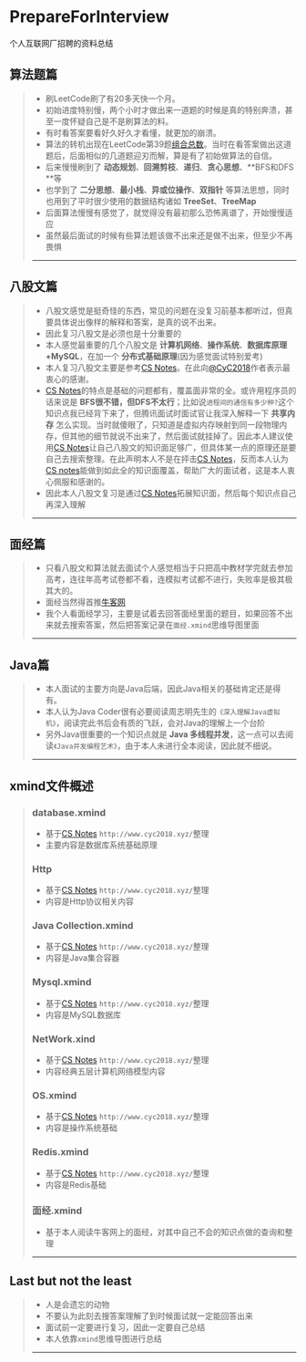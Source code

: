# PrepareForInterview
个人互联网厂招聘的资料总结

## 算法题篇

> * 刷LeetCode刷了有20多天快一个月。
> * 初始进度特别慢，两个小时才做出来一道题的时候是真的特别奔溃，甚至一度怀疑自己是不是刷算法的料。
> * 有时看答案要看好久好久才看懂，就更加的崩溃。
> * 算法的转机出现在LeetCode第39题[组合总数](https://leetcode-cn.com/problems/combination-sum/)。当时在看答案做出这道题后，后面相似的几道题迎刃而解，算是有了初始做算法的自信。
> * 后来慢慢刷到了 **动态规划**、**回溯剪枝**、**递归**、**贪心思想**、**BFS和DFS **等
> * 也学到了 **二分思想**、**最小栈**、**异或位操作**、**双指针** 等算法思想，同时也用到了平时很少使用的数据结构诸如 **TreeSet**、**TreeMap** 
> * 后面算法慢慢有感觉了，就觉得没有最初那么恐怖离谱了，开始慢慢适应
> * 虽然最后面试的时候有些算法题该做不出来还是做不出来，但至少不再畏惧
>
> ***

## 八股文篇

> * 八股文感觉是挺奇怪的东西，常见的问题在没复习前基本都听过，但真要具体说出像样的解释和答案，是真的说不出来。
> * 因此复习八股文是必须也是十分重要的
> * 本人感觉最重要的几个八股文是 **计算机网络**、**操作系统**、**数据库原理+MySQL**，在加一个 **分布式基础原理**(因为感觉面试特别爱考)
> * 本人复习八股文主要是参考[CS Notes](http://www.cyc2018.xyz/)。在此向[@CyC2018](https://github.com/CyC2018)作者表示最衷心的感谢。
> * [CS Notes](http://www.cyc2018.xyz/)的特点是基础的问题都有，覆盖面非常的全。或许用程序员的话来说是 **BFS很不错，但DFS不太行**；比如说`进程间的通信有多少种?`这个知识点我已经背下来了，但腾讯面试时面试官让我深入解释一下 **共享内存** 怎么实现。当时就傻眼了，只知道是虚拟内存映射到同一段物理内存，但其他的细节就说不出来了，然后面试就挂掉了。因此本人建议使用[CS Notes](http://www.cyc2018.xyz/)让自己八股文的知识面足够广，但具体某一点的原理还是要自己去搜索整理。在此声明本人不是在抨击[CS Notes](http://www.cyc2018.xyz/)，反而本人认为[CS notes](http://www.cyc2018.xyz/)能做到如此全的知识面覆盖，帮助广大的面试者，这是本人衷心佩服和感谢的。
> * 因此本人八股文复习是通过[CS Notes](http://www.cyc2018.xyz/)拓展知识面，然后每个知识点自己再深入理解
>
> ***

## 面经篇

> * 只看八股文和算法就去面试个人感觉相当于只把高中教材学完就去参加高考，连往年高考试卷都不看，连模拟考试都不进行，失败率是极其极其大的。
> * 面经当然得首推[牛客网](https://www.nowcoder.com/)
> * 我个人看面经学习，主要是试着去回答面经里面的题目，如果回答不出来就去搜索答案，然后把答案记录在`面经.xmind`思维导图里面
>
> ***

## Java篇

> * 本人面试的主要方向是Java后端，因此Java相关的基础肯定还是得有。
> * 本人认为Java Coder很有必要阅读周志明先生的`《深入理解Java虚拟机》`，阅读完此书后会有质的飞跃，会对Java的理解上一个台阶
> * 另外Java很重要的一个知识点就是 **Java 多线程并发**，这一点可以去阅读`《Java并发编程艺术》`，由于本人未进行全本阅读，因此就不细说。
>
> ***

## xmind文件概述

> ### database.xmind
>
> * 基于[CS Notes](http://www.cyc2018.xyz/) `http://www.cyc2018.xyz/`整理
> * 主要内容是数据库系统基础原理
>
> ### Http
>
> * 基于[CS Notes](http://www.cyc2018.xyz/) `http://www.cyc2018.xyz/`整理
> * 内容是Http协议相关内容
>
> ### Java Collection.xmind
>
> * 基于[CS Notes](http://www.cyc2018.xyz/) `http://www.cyc2018.xyz/`整理
> * 内容是Java集合容器
>
> ### Mysql.xmind
>
> * 基于[CS Notes](http://www.cyc2018.xyz/) `http://www.cyc2018.xyz/`整理
> * 内容是MySQL数据库
>
> ### NetWork.xind
>
> * 基于[CS Notes](http://www.cyc2018.xyz/) `http://www.cyc2018.xyz/`整理
> * 内容经典五层计算机网络模型内容
>
> ### OS.xmind
>
> * 基于[CS Notes](http://www.cyc2018.xyz/) `http://www.cyc2018.xyz/`整理
> * 内容是操作系统基础
>
> ### Redis.xmind
>
> * 基于[CS Notes](http://www.cyc2018.xyz/) `http://www.cyc2018.xyz/`整理
> * 内容是Redis基础
>
> ### 面经.xmind
>
> * 基于本人阅读牛客网上的面经，对其中自己不会的知识点做的查询和整理
>
> ***

## Last but not the least

> * 人是会遗忘的动物
> * 不要认为此刻去搜答案理解了到时候面试就一定能回答出来
> * 面试前一定要进行复习，因此一定要自己总结
> * 本人依靠`xmind`思维导图进行总结
>
> ***